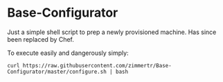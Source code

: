 # Base-Configurator
Just a simple shell script to prep a newly provisioned machine. Has since been replaced by Chef.



To execute easily and dangerously simply:

`curl https://raw.githubusercontent.com/zimmertr/Base-Configurator/master/configure.sh | bash`

